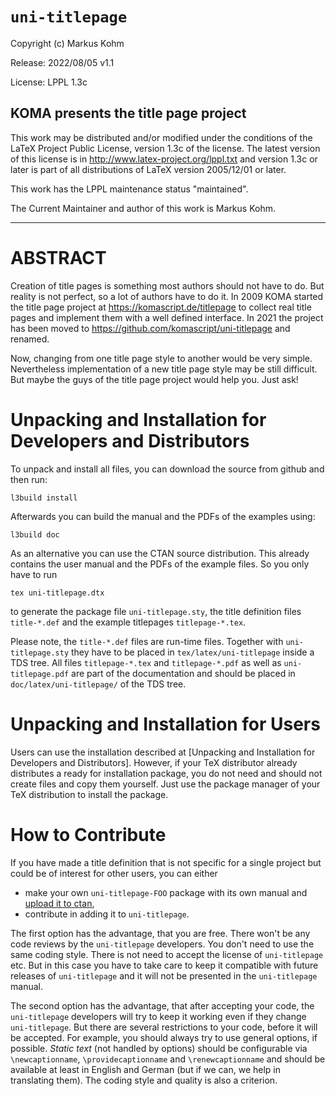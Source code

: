 # `uni-titlepage`

Copyright (c) Markus Kohm <komascript at gmx.info>

Release: 2022/08/05 v1.1

License: LPPL 1.3c

KOMA presents the title page project
----------------------------------------------------------------------------

This work may be distributed and/or modified under the conditions of
the LaTeX Project Public License, version 1.3c of the license.
The latest version of this license is in
    http://www.latex-project.org/lppl.txt
and version 1.3c or later is part of all distributions of LaTeX
version 2005/12/01 or later.

This work has the LPPL maintenance status "maintained".

The Current Maintainer and author of this work is Markus Kohm.

----------------------------------------------------------------------------

# ABSTRACT

Creation of title pages is something most authors should not have to do.
But reality is not perfect, so a lot of authors have to do it.  In 2009
KOMA started the title page project at <https://komascript.de/titlepage>
to collect real title pages and implement them with a well defined interface.
In 2021 the project has been moved to <https://github.com/komascript/uni-titlepage>
and renamed.

Now, changing from one title page style to another would be very
simple.  Nevertheless implementation of a new title page style may be still
difficult.  But maybe the guys of the title page project would help you.  Just
ask!

# Unpacking and Installation for Developers and Distributors

To unpack and install all files, you can download the source from github
and then run:

    l3build install

Afterwards you can build the manual and the PDFs of the examples using:

    l3build doc

As an alternative you can use the CTAN source distribution. This already
contains the user manual and the PDFs of the example files. So you only have
to run

    tex uni-titlepage.dtx

to generate the package file `uni-titlepage.sty`, the title definition files
`title-*.def` and the example titlepages `titlepage-*.tex`.

Please note, the `title-*.def` files are run-time files. Together with
`uni-titlepage.sty` they have to be placed in `tex/latex/uni-titlepage` inside
a TDS tree. All files `titlepage-*.tex` and `titlepage-*.pdf` as well as
`uni-titlepage.pdf` are part of the documentation and should be placed in
`doc/latex/uni-titlepage/` of the TDS tree.

# Unpacking and Installation for Users

Users can use the installation described at
[Unpacking and Installation for Developers and Distributors]. However, if
your TeX distributor already distributes a ready for installation package, you
do not need and should not create files and copy them yourself. Just use the
package manager of your TeX distribution to install the package.

# How to Contribute

If you have made a title definition that is not specific for a single project
but could be of interest for other users, you can either

* make your own `uni-titlepage-FOO` package with its own manual and [upload it
to ctan](https://www.ctan.org/upload),
* contribute in adding it to `uni-titlepage`.

The first option has the advantage, that you are free. There won't be any code
reviews by the `uni-titlepage` developers. You don't need to use the same
coding style. There is not need to accept the license of `uni-titlepage`
etc. But in this case you have to take care to keep it compatible with future
releases of `uni-titlepage` and it will not be presented in the
`uni-titlepage` manual.

The second option has the advantage, that after accepting your code, the
`uni-titlepage` developers will try to keep it working even if they change
`uni-titlepage`. But there are several restrictions to your code, before it
will be accepted. For example, you should always try to use general options,
if possible. *Static text* (not handled by options) should be configurable via
`\newcaptionname`, `\providecaptionname` and `\renewcaptionname` and should be
available at least in English and German (but if we can, we help in
translating them). The coding style and quality is also a criterion.

